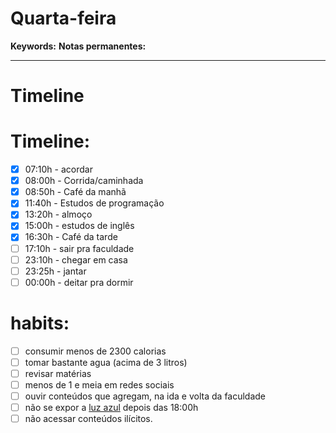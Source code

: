 # Quarta-feira
**Keywords:**
**Notas permanentes:**
_ _ __

# Timeline

# Timeline:

- [x] 07:10h - acordar
- [x] 08:00h - Corrida/caminhada
- [x] 08:50h - Café da manhã
- [x] 11:40h - Estudos de programação
- [x] 13:20h - almoço
- [x] 15:00h - estudos de inglês
- [x] 16:30h - Café da tarde
- [ ] 17:10h - sair pra faculdade
- [ ] 23:10h - chegar em casa
- [ ] 23:25h - jantar
- [ ] 00:00h - deitar pra dormir

# habits:

- [ ] consumir menos de 2300 calorias
- [ ] tomar bastante agua (acima de 3 litros)
- [ ] revisar matérias
- [ ] menos de 1 e meia em redes sociais
- [ ] ouvir conteúdos que agregam, na ida e volta da faculdade
- [ ] não se expor a [luz azul](app://obsidian.md/luz%20azul) depois das 18:00h
- [ ] não acessar conteúdos ilícitos.